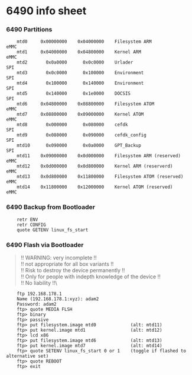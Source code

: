 # 6490 info sheet

### 6490 Partitions

```
	mtd0     0x00000000    0x04000000    Filesystem ARM               eMMC
	mtd1     0x04000000    0x04800000    Kernel ARM                   eMMC
	mtd2       0x0a0000      0x0c0000    Urlader                      SPI
	mtd3       0x0c0000      0x100000    Environment                  SPI
	mtd4       0x100000      0x140000    Environment                  SPI
	mtd5       0x140000      0x1e0000    DOCSIS                       SPI
	mtd6     0x04800000    0x08800000    Filesystem ATOM              eMMC
	mtd7     0x08800000    0x09000000    Kernel ATOM                  eMMC
	mtd8       0x000000      0x080000    cefdk                        SPI
	mtd9       0x080000      0x090000    cefdk_config                 SPI
	mtd10      0x090000      0x0a0000    GPT_Backup                   SPI
	mtd11    0x09000000    0x0d000000    Filesystem ARM (reserved)    eMMC
	mtd12    0x0d000000    0x0d800000    Kernel ARM (reserverd)       eMMC
	mtd13    0x0d800000    0x11800000    Filesystem ATOM (reserved)   eMMC
	mtd14    0x11800000    0x12000000    Kernel ATOM (reserved)       eMMC
```

### 6490 Backup from Bootloader

```
	retr ENV
	retr CONFIG
	quote GETENV linux_fs_start
```

### 6490 Flash via Bootloader

> !! WARNING: very incomplete !!\
> !! not appropriate for all box variants !!\
> !! Risk to destroy the device permanently !!\
> !! Only for people with indepth knowledge of the device !!\
> !! No liability !!\

```
	ftp 192.168.178.1
	Name (192.168.178.1:xyz): adam2
	Password: adam2
	ftp> quote MEDIA FLSH
	ftp> binary
	ftp> passive
	ftp> put filesystem.image mtd0             (alt: mtd11)
	ftp> put kernel.image mtd1                 (alt: mtd12)
	ftp> lcd x86
	ftp> put filesystem.image mtd6             (alt: mtd13)
	ftp> put kernel.image mtd7                 (alt: mtd14)
	ftp> quote SETENV linux_fs_start 0 or 1    (toggle if flashed to alternative set)
	ftp> quote REBOOT
	ftp> exit
```


